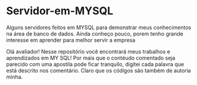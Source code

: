 # Servidor-em-MYSQL
Alguns servidores feitos em MYSQL para demonstrar meus conhecimentos na área de banco de dados. Ainda conheço pouco, porem tenho grande interesse em aprender para melhor servir a empresa

Olá avaliador!
Nesse repositório você encontrará meus trabalhos e aprendizados em MY SQL! Por mais que o contéudo comentado seja parecido com uma apostila pode ficar tranquilo, digitei cada palavra que está descrito nos comentário. Claro que os códigos são também de autoria minha.
